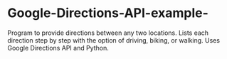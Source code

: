 # Google-Directions-API-example-
Program to provide directions between any two locations. Lists each direction step by step with the option of driving, biking, or walking. Uses Google Directions API and Python. 
